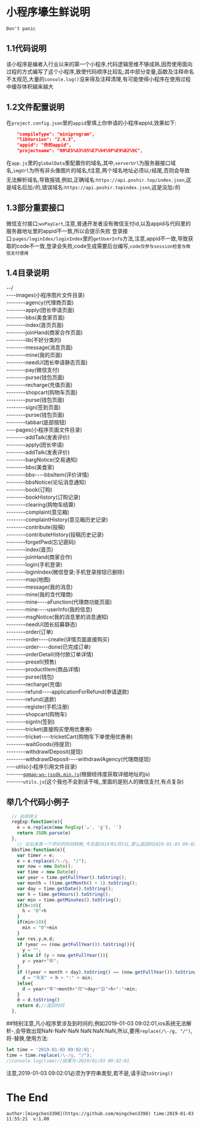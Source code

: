 # 小程序壕生鲜说明
`Don't panic`
## 1.1代码说明
该小程序是编者入行业以来的第一个小程序,代码逻辑思维不够成熟,因而使用面向过程的方式编写了这个小程序,致使代码顺序比较乱;其中部分变量,函数及注释命名不太规范,大量的`console.log()`没来得及注释清理,有可能使得小程序在使用过程中缓存体积越来越大
## 1.2文件配置说明
在`project.config.json`里的`appid`里填上你申请的小程序appid,效果如下:
```json
	"compileType": "miniprogram",
	"libVersion": "2.4.3",
	"appid": "你的appid",
	"projectname": "00%E5%A3%95%E7%94%9F%E9%B2%9C",
```
在`app.js`里的`globalData`里配置你的域名,其中,`serverUrl`为服务器接口域名,`imgUrl`为所有非头像图片的域名,:exclamation:注意,两个域名地址必须以`/`结尾,否则会导致无法解析域名,导致报错,例如,正确域名:`https://api.poshir.top/index.json`,这是域名后加`/`的,错误域名:`https://api.poshir.topindex.json`,这是没加`/`的
## 1.3部分重要接口
微信支付接口:`wxPayCart`,注意,普通开发者没有微信支付id,以及appid与代码里的服务器地址里的appid不一致,所以会提示失败
登录接口:`pages/loginIdex/loginIndex`里的`getUserInfo`方法,注意,appid不一致,导致获取的code不一致,登录会失败,code生成需要后台编写,`code仅参与session检查与微信支付使用`
## 1.4目录说明
--/  
----images(小程序图片文件目录)  
--------agency(代理商页面)  
--------apply(团长申请页面)  
--------bbs(美食家页面)  
--------index(首页页面)  
--------joinHand(商家合作页面)  
--------lib(不好分类的)  
--------message(消息页面)  
--------mine(我的页面)  
--------needU(团长申请静态页面)  
--------pay(微信支付)  
--------purse(钱包页面)  
--------recharge(充值页面)  
--------shopcart(购物车页面)  
--------purse(钱包页面)  
--------sign(签到页面)  
--------purse(钱包页面)  
--------tabbar(底部按钮)  
----pages(小程序页面文件目录)  
--------addTalk(发表评价)  
--------apply(团长申请)  
--------addTalk(发表评价)  
--------bargNotice(交易通知)  
--------bbs(美食家)  
--------bbs----bbsItem(评价详情)  
--------bbsNotice(论坛消息通知)  
--------book(订购)  
--------bookHistory(订购记录)  
--------clearing(购物车结算)  
--------complaint(意见箱)  
--------complaintHistory(意见箱历史记录)  
--------contribute(投稿)  
--------contributeHistory(投稿历史记录)  
--------forgetPwd(忘记密码)  
--------index(首页)  
--------joinHand(商家合作)  
--------login(手机登录)  
--------loginIndex(微信登录;手机登录按钮已删除)  
--------map(地图)  
--------message(我的消息)  
--------mine(我的含代理商)  
--------mine----aFunction(代理商功能页面)  
--------mine----userInfo(我的信息)  
--------msgNotice(我的消息里的消息通知)  
--------needU(团长招募静态)  
--------order(订单)  
--------order----create(详情页面直接购买)  
--------order----done(已完成订单)  
--------orderDetail(待付款订单详情)  
--------presell(预售)  
--------productItem(商品详情)  
--------purse(钱包)  
--------recharge(充值)  
--------refund----applicationForRefund(申请退款)  
--------refund(退款)  
--------register(手机注册)  
--------shopcart(购物车)  
--------signIn(签到)  
--------tricket(直接购买使用优惠券)  
--------tricket----tricketCart(购物车下单使用优惠券)  
--------waitGoods(待提货)  
--------withdrawlDeposit(提现)  
--------withdrawlDeposit----withdrawlAgency(代理商提现)  
----utils(小程序引用文件目录)  
-------[`qqmap-wx-jssdk.min.js`](http://3gimg.qq.com/lightmap/xcx/jssdk/qqmap-wx-jssdk1.0.zip)(根据经纬度获取详细地址的js)  
-------`utils.js`(这个我也不会到该干啥,,里面的是别人的微信支付,有点复杂)  

## 举几个代码小例子
```JavaScript
  // 去除转义
  regExp:function(e){
    e = e.replace(new RegExp('↵', 'g'), '')
    return JSON.parse(e)
  },
    // 论坛发表一个评价的时间转换,今天是2019年1月3日,那么返回的2019-01-03 09:02:01转换为今天9点02分
  bbsTime:function(e){
    var timer = e;
    e = e.replace(/\-/g, "/");
    var now = new Date();
    var time = new Date(e);
    var year = time.getFullYear().toString();
    var month = (time.getMonth() + 1).toString();
    var day = time.getDate().toString();
    var h = time.getHours().toString();
    var min = time.getMinutes().toString();
    if(h<10){
      h = "0"+h
    }
    if(min<10){
      min = "0"+min
    }
    var res,y,m,d;
    if (year == (now.getFullYear()).toString()){
      y = "";
    } else if (y < now.getFullYear()){
      y = year+"年";
    }
    if ((year + month + day).toString() == (now.getFullYear()).toString() + (now.getMonth()+1).toString() + (now.getDate()).toString()){
      d = "今天" + h + ":" + min;
    }else{
      d = year+"年"+month+"月"+day+"日"+h+":"+min;
    }
    d = d.toString()
    return d;//返回时间
  },
```
##特别注意,凡小程序里涉及到时间的,例如2019-01-03 09:02:01,ios系统无法解析-,会导致出现NaN-NaN-NaN NaN:NaN:NaN,所以,要用`replace(/\-/g, "/")`,将-替换,使用方法:
```JavaScript
let time = '2019-01-03 09:02:01';
time = time.replace(/\-/g, "/");
//console.log(time)//结果为:2019/01/03 09:02:01
```
注意,2019-01-03 09:02:01必须为字符串类型,若不是,请手动`toString()`
##
# The End  
`author:[mingchen3398](https://github.com/mingchen3398)
time:2019-01-03 11:55:21 
v:1.00`
